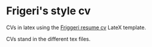 # Frigeri's style cv

CVs in latex using the [Friggeri resume cv](https://www.sharelatex.com/templates/cv-or-resume/fancy-cv) LateX template.

CVs stand in the different tex files.
